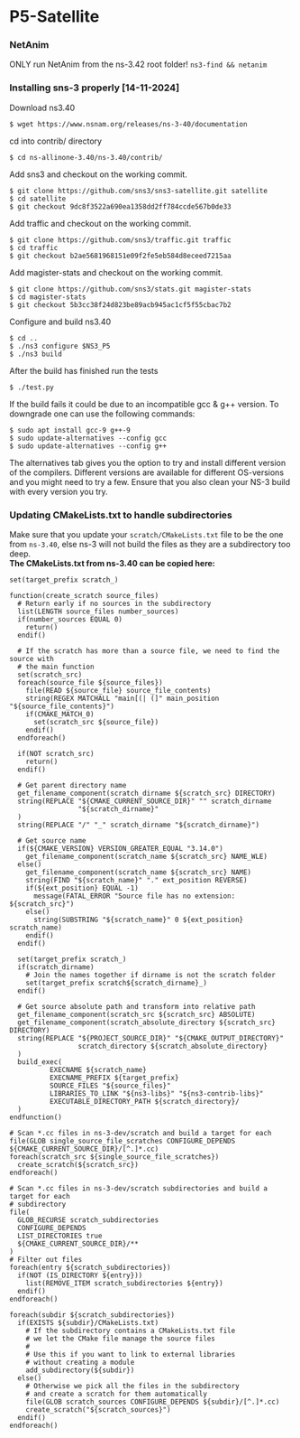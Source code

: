 # P5-Satellite

### NetAnim
ONLY run NetAnim from the ns-3.42 root folder! `ns3-find && netanim`

### Installing sns-3 properly [14-11-2024]
Download ns3.40
```
$ wget https://www.nsnam.org/releases/ns-3-40/documentation
```

cd into contrib/ directory
```
$ cd ns-allinone-3.40/ns-3.40/contrib/
```

Add sns3 and checkout on the working commit.
```
$ git clone https://github.com/sns3/sns3-satellite.git satellite
$ cd satellite
$ git checkout 9dc8f3522a690ea1358dd2ff784ccde567b0de33
```

Add traffic and checkout on the working commit.
```
$ git clone https://github.com/sns3/traffic.git traffic
$ cd traffic
$ git checkout b2ae5681968151e09f2fe5eb584d8eceed7215aa
```

Add magister-stats and checkout on the working commit.
```
$ git clone https://github.com/sns3/stats.git magister-stats
$ cd magister-stats
$ git checkout 5b3cc38f24d823be89acb945ac1cf5f55cbac7b2
```

Configure and build ns3.40
```
$ cd ..
$ ./ns3 configure $NS3_P5
$ ./ns3 build
```
After the build has finished run the tests
```
$ ./test.py
```
If the build fails it could be due to an incompatible gcc & g++ version. To downgrade one can use the following commands:
```
$ sudo apt install gcc-9 g++-9
$ sudo update-alternatives --config gcc
$ sudo update-alternatives --config g++
```
The alternatives tab gives you the option to try and install different version of the compilers. Different versions are available for different OS-versions and you might need to try a few. 
Ensure that you also clean your NS-3 build with every version you try.

### Updating CMakeLists.txt to handle subdirectories
Make sure that you update your `scratch/CMakeLists.txt` file to be the one from `ns-3.40`, else ns-3 will not build the files as they are a subdirectory too deep.  
**The CMakeLists.txt from ns-3.40 can be copied here:**
``` 
set(target_prefix scratch_)

function(create_scratch source_files)
  # Return early if no sources in the subdirectory
  list(LENGTH source_files number_sources)
  if(number_sources EQUAL 0)
    return()
  endif()

  # If the scratch has more than a source file, we need to find the source with
  # the main function
  set(scratch_src)
  foreach(source_file ${source_files})
    file(READ ${source_file} source_file_contents)
    string(REGEX MATCHALL "main[(| (]" main_position "${source_file_contents}")
    if(CMAKE_MATCH_0)
      set(scratch_src ${source_file})
    endif()
  endforeach()

  if(NOT scratch_src)
    return()
  endif()

  # Get parent directory name
  get_filename_component(scratch_dirname ${scratch_src} DIRECTORY)
  string(REPLACE "${CMAKE_CURRENT_SOURCE_DIR}" "" scratch_dirname
                 "${scratch_dirname}"
  )
  string(REPLACE "/" "_" scratch_dirname "${scratch_dirname}")

  # Get source name
  if(${CMAKE_VERSION} VERSION_GREATER_EQUAL "3.14.0")
    get_filename_component(scratch_name ${scratch_src} NAME_WLE)
  else()
    get_filename_component(scratch_name ${scratch_src} NAME)
    string(FIND "${scratch_name}" "." ext_position REVERSE)
    if(${ext_position} EQUAL -1)
      message(FATAL_ERROR "Source file has no extension: ${scratch_src}")
    else()
      string(SUBSTRING "${scratch_name}" 0 ${ext_position} scratch_name)
    endif()
  endif()

  set(target_prefix scratch_)
  if(scratch_dirname)
    # Join the names together if dirname is not the scratch folder
    set(target_prefix scratch${scratch_dirname}_)
  endif()

  # Get source absolute path and transform into relative path
  get_filename_component(scratch_src ${scratch_src} ABSOLUTE)
  get_filename_component(scratch_absolute_directory ${scratch_src} DIRECTORY)
  string(REPLACE "${PROJECT_SOURCE_DIR}" "${CMAKE_OUTPUT_DIRECTORY}"
                 scratch_directory ${scratch_absolute_directory}
  )
  build_exec(
          EXECNAME ${scratch_name}
          EXECNAME_PREFIX ${target_prefix}
          SOURCE_FILES "${source_files}"
          LIBRARIES_TO_LINK "${ns3-libs}" "${ns3-contrib-libs}"
          EXECUTABLE_DIRECTORY_PATH ${scratch_directory}/
  )
endfunction()

# Scan *.cc files in ns-3-dev/scratch and build a target for each
file(GLOB single_source_file_scratches CONFIGURE_DEPENDS ${CMAKE_CURRENT_SOURCE_DIR}/[^.]*.cc)
foreach(scratch_src ${single_source_file_scratches})
  create_scratch(${scratch_src})
endforeach()

# Scan *.cc files in ns-3-dev/scratch subdirectories and build a target for each
# subdirectory
file(
  GLOB_RECURSE scratch_subdirectories
  CONFIGURE_DEPENDS
  LIST_DIRECTORIES true
  ${CMAKE_CURRENT_SOURCE_DIR}/**
)
# Filter out files
foreach(entry ${scratch_subdirectories})
  if(NOT (IS_DIRECTORY ${entry}))
    list(REMOVE_ITEM scratch_subdirectories ${entry})
  endif()
endforeach()

foreach(subdir ${scratch_subdirectories})
  if(EXISTS ${subdir}/CMakeLists.txt)
    # If the subdirectory contains a CMakeLists.txt file
    # we let the CMake file manage the source files
    #
    # Use this if you want to link to external libraries
    # without creating a module
    add_subdirectory(${subdir})
  else()
    # Otherwise we pick all the files in the subdirectory
    # and create a scratch for them automatically
    file(GLOB scratch_sources CONFIGURE_DEPENDS ${subdir}/[^.]*.cc)
    create_scratch("${scratch_sources}")
  endif()
endforeach()
```
